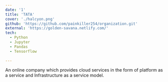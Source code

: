 ```yaml
---
date: '1'
title: 'TATA'
cover: './halcyon.png'
github: 'https://github.com/painkiller254/organization.git'
external: 'https://golden-savana.netlify.com/'
tech:
  - Python
  - Jupyter
  - Pandas
  - Tensorflow
  
---
```


An online company which provides cloud services in the form of platform as a service and Infrastructure as a service model.
